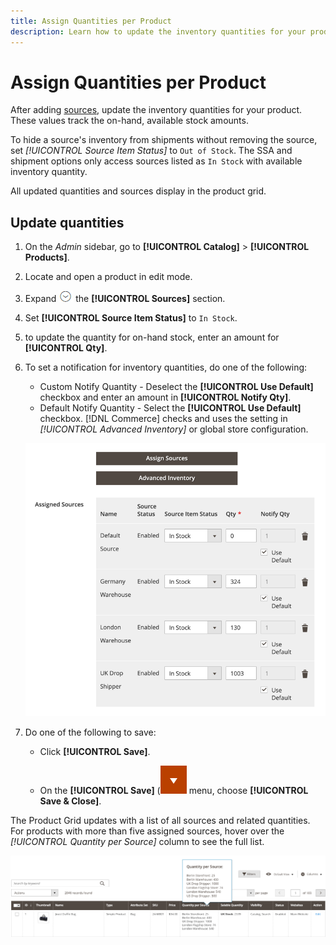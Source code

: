 ```yaml
---
title: Assign Quantities per Product
description: Learn how to update the inventory quantities for your product and track the on-hand, available stock amounts.
---
```

# Assign Quantities per Product

After adding [sources](sources-assign-per-product.md), update the inventory quantities for your product. These values track the on-hand, available stock amounts.

To hide a source's inventory from shipments without removing the source, set _[!UICONTROL Source Item Status]_ to `Out of Stock`. The SSA and shipment options only access sources listed as `In Stock` with available inventory quantity.

All updated quantities and sources display in the product grid.

## Update quantities

1. On the _Admin_ sidebar, go to **[!UICONTROL Catalog]** > **[!UICONTROL Products]**.

1. Locate and open a product in edit mode.

1. Expand ![Expansion selector](../assets/icon-display-expand.png) the **[!UICONTROL Sources]** section.

1. Set **[!UICONTROL Source Item Status]** to `In Stock`.

1. to update the quantity for on-hand stock, enter an amount for **[!UICONTROL Qty]**.

1. To set a notification for inventory quantities, do one of the following:

   - Custom Notify Quantity - Deselect the **[!UICONTROL Use Default]** checkbox and enter an amount in **[!UICONTROL Notify Qty]**.
   - Default Notify Quantity - Select the **[!UICONTROL Use Default]** checkbox. [!DNL Commerce] checks and uses the setting in _[!UICONTROL Advanced Inventory]_ or global store configuration.

   ![Update Product Quantities per Source](assets/inventory-product-quantity-edit.png)

1. Do one of the following to save:

   - Click **[!UICONTROL Save]**.

   - On the **[!UICONTROL Save]** (![Menu arrow](../assets/icon-menu-down-arrow-red.png)<!-- set width 25px --> menu, choose **[!UICONTROL Save & Close]**.


The Product Grid updates with a list of all sources and related quantities. For products with more than five assigned sources, hover over the _[!UICONTROL Quantity per Source]_ column to see the full list.

![Product quantities per source](assets/inventory-product-quantity.png)
